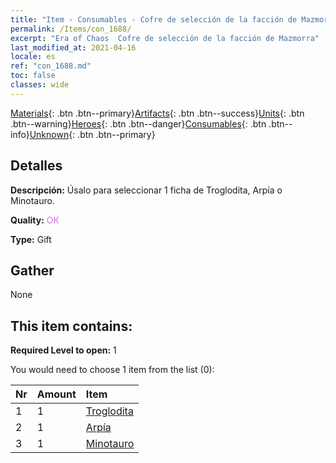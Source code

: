 ```yaml
---
title: "Item - Consumables - Cofre de selección de la facción de Mazmorra"
permalink: /Items/con_1688/
excerpt: "Era of Chaos  Cofre de selección de la facción de Mazmorra"
last_modified_at: 2021-04-16
locale: es
ref: "con_1688.md"
toc: false
classes: wide
---
```

 [Materials](/es/Items/){: .btn .btn--primary}[Artifacts](/es/Items/Artifacts/){: .btn .btn--success}[Units](/es/Items/Units/){: .btn .btn--warning}[Heroes](/es/Items/Heroes/){: .btn .btn--danger}[Consumables](/es/Items/Consumables/){: .btn .btn--info}[Unknown](/es/Items/Unknown/){: .btn .btn--primary}

## Detalles
 **Descripción:** Úsalo para seleccionar 1 ficha de Troglodita, Arpía o Minotauro.

 **Quality:** <span style="color: #DA70D6">OK</span>

 **Type:** Gift

## Gather

  None

## This item contains:

 **Required Level to open:** 1

 You would need to choose 1 item from the list (0):

  | Nr | Amount |     Item    |
  |:---|:-------|:------------|
  | 1 | 1 | [Troglodita](/es/Items/unt_244/) |  | 
  | 2 | 1 | [Arpía](/es/Items/unt_245/) |  | 
  | 3 | 1 | [Minotauro](/es/Items/unt_248/) |  | 
